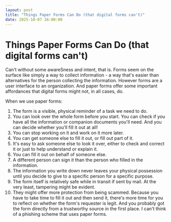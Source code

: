 ```yaml
---
layout: post
title: "Things Paper Forms Can Do (that digital forms can't)"
date: 2025-10-07 16:00:00
---
```


# Things Paper Forms Can Do (that digital forms can't)

Can't without some awareSness and intent, that is. Forms seem on the surface like simply a way to collect information - a way that's easier than alternatives for the person collecting the information. However forms are a user interface to an organization. And paper forms offer some important affordances that digital forms might not, in all cases, do.

When we use paper forms:

1. The form is a visible, physical reminder of a task we need to do. 
2. You can look over the whole form before you start. You can check if you have all the information or companion documents you'll need. And you can decide whether you'll fill it out at all!
3. You can stop working on it and work on it more later. 
4. You can get someone else to fill it out, or fill out part of it.
5. It's easy to ask someone else to look it over, either to check and correct it or just to help understand or explain it.
6. You can fill it out on behalf of someone else.
7. A different person can sign it than the person who filled in the information.
8. The information you write down never leaves your physical possession until you decide to give to a specific person for a specific purpose. 
9. The form itself is relatively safe while in transit if sent by mail. At the very least, tampering might be evident.
10. They might offer more protection from being scammed. Because you have to take time to fill it out and then send it, there's more time for you to reflect on whether the form's requester is legit. And you probably got the form directly from a trustworthy source in the first place. I can't think of a phishing scheme that uses paper forms.
